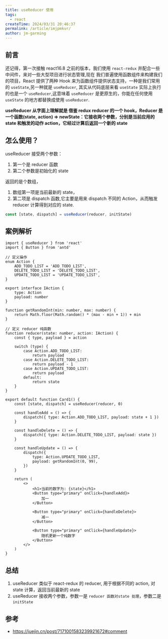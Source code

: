 ```yaml
---
title: useReducer 使用
tags:
  - react
createTime: 2024/03/31 20:46:37
permalink: /article/imjpmkvr/
author: jm-garming
---
```


## 前言

还记得，第一次接触 react16.8 之前的版本，我们使用 `react-redux` 并配合一些中间件，来对一些大型项目进行状态管理,现在 我们普遍使用函数组件来构建我们的项目，React 提供了两种 Hook 来为函数组件提供状态支持，一种是我们常用的 `useState`,另一种就是 `useReducer`, 其实从代码底层来看 `useState` 实际上执行的也是一个 `useReducer`,这意味着 `useReducer` 是更原生的，你能在任何使用 `useState` 的地方都替换成使用 `useReducer`.

**useReducer 从字面上理解就是 借鉴 redux reducer 的一个 hook，Reducer 是一个函数(state, action) => newState：它接收两个参数，分别是当前应用的 state 和触发的动作 action，它经过计算后返回一个新的 state**

## 怎么使用？

useReducer 接受两个参数：

1. 第一个是 reducer 函数
2. 第二个参数是初始化的 state

返回的是个数组，

1. 数组第一项是当前最新的 state，
2. 第二项是 dispatch 函数,它主要是用来 dispatch 不同的 Action，从而触发 reducer 计算得到对应的 state.

```ts
const [state, dispatch] = useReducer(reducer, initState)
```

## 案例解析

```tsx
import { useReducer } from 'react'
import { Button } from 'antd'

// 定义操作
enum Action {
    ADD_TODO_LIST = 'ADD_TODO_LIST',
    DELETE_TODO_LIST = 'DELETE_TODO_LIST',
    UPDATE_TODO_LIST = 'UPDATE_TODO_LIST',
}

export interface IAction {
    type: Action
    payload: number
}

function getRandomInt(min: number, max: number) {
    return Math.floor(Math.random() * (max - min + 1)) + min
}

// 定义 reducer 纯函数
function reducer(state: number, action: IAction) {
    const { type, payload } = action

    switch (type) {
        case Action.ADD_TODO_LIST:
            return payload
        case Action.DELETE_TODO_LIST:
            return payload - 1
        case Action.UPDATE_TODO_LIST:
            return payload
        default:
            return state
    }
}

export default function Card1() {
    const [state, dispatch] = useReducer(reducer, 0)

    const handleAdd = () => {
        dispatch({ type: Action.ADD_TODO_LIST, payload: state + 1 })
    }

    const handleDelete = () => {
        dispatch({ type: Action.DELETE_TODO_LIST, payload: state })
    }

    const handleUpdate = () => {
        dispatch({
            type: Action.UPDATE_TODO_LIST,
            payload: getRandomInt(0, 99),
        })
    }

    return (
        <>
            <h1>当前的数字为: {state}</h1>
            <Button type="primary" onClick={handleAdd}>
                加一
            </Button>

            <Button type="primary" onClick={handleDelete}>
                减一
            </Button>

            <Button type="primary" onClick={handleUpdate}>
                随机更新一个纯数字
            </Button>
        </>
    )
}
```

## 总结

1. useReducer 类似于 react-redux 的 reducer, 用于根据不同的 action, 对 state 计算，返回当前最新的 state
2. useReducer 接收两个参数，参数一是 `reducer 函数对state 处理`，参数二是 `initState`

## 参考

-   <a target="_blank" href="https://juejin.cn/post/7171001583239921672#comment">https://juejin.cn/post/7171001583239921672#comment</a>
